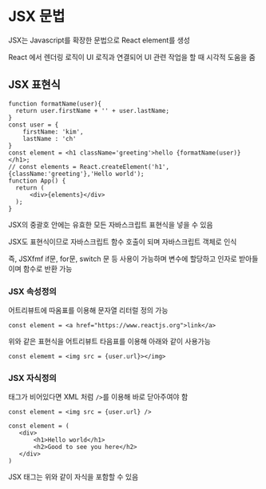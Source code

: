 # JSX 문법
JSX는 Javascript를 확장한 문법으로 React element를 생성

React 에서 렌더링 로직이 UI 로직과 연결되어 UI 관련 작업을 할 때 시각적 도움을 줌

## JSX 표현식

```JSX
function formatName(user){
  return user.firstName + '' + user.lastName;
}
const user = {
    firstName: 'kim',
    lastName : 'ch'
}
const element = <h1 className='greeting'>hello {formatName(user)}</h1>;
// const elements = React.createElement('h1', {className:'greeting'},'Hello world');
function App() {
  return (
      <div>{elements}</div>
  );
}
```
JSX의 중괄호 안에는 유효한 모든 자바스크립트 표현식을 넣을 수 있음

JSX도 표현식이므로 자바스크립트 함수 호출이 되며 자바스크립트 객체로 인식

즉, JSXfmf if문, for문, switch 문 등 사용이 가능하며 변수에 할당하고 인자로 받아들이며 함수로 반환 가능

### JSX 속성정의
어트리뷰트에 따옴표를 이용해 문자열 리터럴 정의 가능

```JSX
const element = <a href="https://www.reactjs.org">link</a>
```
 위와 같은 표현식을 어트리뷰트 타음표를 이용해 아래와 같이 사용가능

 ```JSX
 const elememt = <img src = {user.url}></img>
 ```

 ### JSX 자식정의
 태그가 비어있다면 XML 처럼 ```/>```를 이용해 바로 닫아주여야 함

 ```JSX
 const element = <img src = {user.url} />
 ```

 ```JSX
 const element = (
    <div>
        <h1>Hello world</h1>
        <h2>Good to see you here</h2>
    </div>
 )
 ```
 JSX 태그는 위와 같이 자식을 포함할 수 있음

 






